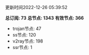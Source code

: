 更新时间2022-12-26 05:39:52

**总订阅: 73**
**总节点: 1343**
**有效节点: 366**
- trojan节点: 47
- ss节点: 120
- v2ray节点: 198
- ssr节点: 1
